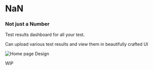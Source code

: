 # NaN 
### Not just a Number

Test results dashboard for all your test.

Can upload various test results and view them in beautifully crafted UI

![Home page Design](https://raw.githubusercontent.com/abishekram/NaN/master/Web%201920%20%E2%80%93%201%402x.png)


WIP
